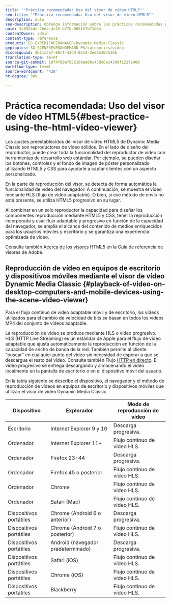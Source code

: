 ```yaml
---
title: '"Práctica recomendada: Uso del visor de vídeo HTML5"'
seo-title: '"Práctica recomendada: Uso del visor de vídeo HTML5"'
description: nulo
seo-description: Obtenga información sobre las prácticas recomendadas para utilizar el visor de vídeo HTML5.
uuid: 3c8924dc-7bea-4c25-b77b-005f57b71b64
contentOwner: admin
content-type: reference
products: SG_EXPERIENCEMANAGER/Dynamic-Media-Classic
geptopics: SG_SCENESEVENONDEMAND_PK/categories/video
discoiquuid: 4b11cab7-88cf-42dd-8554-2eea530753bb
translation-type: tm+mt
source-git-commit: 1df4f88ef856160ee06c43dc6ec430df122f2408
workflow-type: tm+mt
source-wordcount: '428'
ht-degree: 30%

---
```



# Práctica recomendada: Uso del visor de vídeo HTML5{#best-practice-using-the-html-video-viewer}

Los ajustes preestablecidos del visor de vídeo HTML5 de Dynamic Media Classic son reproductores de vídeo sólidos. En el lado de diseño del reproductor, puede crear toda la funcionalidad del reproductor de vídeo con herramientas de desarrollo web estándar. Por ejemplo, se pueden diseñar los botones, controles y el fondo de imagen de póster personalizado utilizando HTML5 y CSS para ayudarle a captar clientes con un aspecto personalizado.

En la parte de reproducción del visor, se detecta de forma automática la funcionalidad de vídeo del navegador. A continuación, se muestra el vídeo mediante HLS (flujo de vídeo adaptable). O bien, si ese método de envío no está presente, se utiliza HTML5 progresivo en su lugar.

Al combinar en un solo reproductor la capacidad para diseñar los componentes reproducción mediante HTML5 y CSS, tener la reproducción incorporada y usar flujo adaptable y progresivo en función de la capacidad del navegador, se amplía el alcance del contenido de medios enriquecidos para los usuarios móviles y escritorio y se garantiza una experiencia optimizada de vídeo.

Consulte también [Acerca de los visores](https://docs.adobe.com/content/help/en/dynamic-media-developer-resources/library/viewers-for-aem-assets-only/c-html5-aem-asset-viewers.html) HTML5 en la Guía de referencia de visores de Adobe.

## Reproducción de vídeo en equipos de escritorio y dispositivos móviles mediante el visor de vídeo Dynamic Media Classic {#playback-of-video-on-desktop-computers-and-mobile-devices-using-the-scene-video-viewer}

Para el flujo continuo de vídeo adaptable móvil y de escritorio, los vídeos utilizados para el cambio de velocidad de bits se basan en todos los vídeos MP4 del conjunto de vídeos adaptable.

La reproducción de vídeo se produce mediante HLS o vídeo progresivo. HLS (HTTP Live Streaming) es un estándar de Apple para el flujo de vídeo adaptable que ajusta automáticamente la reproducción en función de la capacidad de ancho de banda de la red. También permite al cliente &quot;buscar&quot; en cualquier punto del vídeo sin necesidad de esperar a que se descargue el resto del vídeo. Consulte también Flujo [HTTP en directo](https://developer.apple.com/streaming/). El vídeo progresivo se entrega descargando y almacenando el vídeo localmente en la pantalla de escritorio o en el dispositivo móvil del usuario.

En la tabla siguiente se describe el dispositivo, el navegador y el método de reproducción de vídeos en equipos de escritorio y dispositivos móviles que utilizan el visor de vídeo Dynamic Media Classic.

| Dispositivo | Explorador | Modo de reproducción de vídeo |
|--- |--- |--- |
| Escritorio | Internet Explorer 9 y 10 | Descarga progresiva. |
| Ordenador | Internet Explorer 11+ | Flujo continuo de vídeo HLS. |
| Ordenador | Firefox 23-44 | Descarga progresiva. |
| Ordenador | Firefox 45 o posterior | Flujo continuo de vídeo HLS. |
| Ordenador | Chrome | Flujo continuo de vídeo HLS. |
| Ordenador | Safari (Mac) | Flujo continuo de vídeo HLS. |
| Dispositivos portátiles | Chrome (Android 6 o anterior) | Descarga progresiva. |
| Dispositivos portátiles | Chrome (Android 7 o posterior) | Flujo continuo de vídeo HLS. |
| Dispositivos portátiles | Android (navegador predeterminado) | Descarga progresiva. |
| Dispositivos portátiles | Safari (iOS) | Flujo continuo de vídeo HLS. |
| Dispositivos portátiles | Chrome (iOS) | Flujo continuo de vídeo HLS. |
| Dispositivos portátiles | Blackberry | Flujo continuo de vídeo HLS. |

